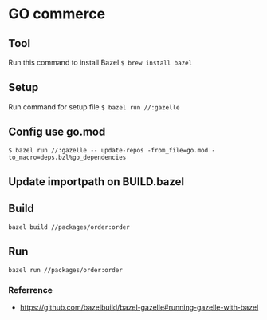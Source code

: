 # GO commerce

## Tool
Run this command to install Bazel
`$ brew install bazel`

## Setup
Run command for setup file
`$ bazel run //:gazelle`

## Config use go.mod
`$ bazel run //:gazelle -- update-repos -from_file=go.mod -to_macro=deps.bzl%go_dependencies`

## Update importpath on BUILD.bazel

## Build
`bazel build //packages/order:order`

## Run
`bazel run //packages/order:order`

### Referrence
* https://github.com/bazelbuild/bazel-gazelle#running-gazelle-with-bazel